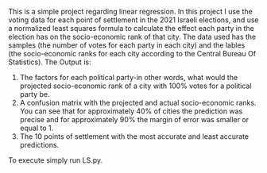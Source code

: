 This is a simple project regarding linear regression. In this project I use the voting data for each point of settlement in the 2021 Israeli elections, and use a normalized least squares formula to calculate the effect each party in the election has on the socio-economic rank of that city.
The data used has the samples (the number of votes for each party in each city) and the lables (the socio-economic ranks for each city according to the Central Bureau Of Statistics).
The Output is:
1. The factors for each political party-in other words, what would the projected socio-economic rank of a city with 100% votes for a political party be.
2. A confusion matrix with the projected and actual socio-economic ranks. You can see that for approximately 40% of cities the prediction was precise and for approximately 90% the margin of error was smaller or equal to 1.
3. The 10 points of settlement with the most accurate and least accurate predictions.

To execute simply run LS.py.
